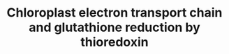 ---
annotations:
- type: Pathway Ontology
  value: glutathione metabolic pathway
- type: Pathway Ontology
  value: electron transport chain pathway
- type: Pathway Ontology
  value: classic metabolic pathway
authors:
- Sbohler
- MaintBot
- Mkutmon
- Ariutta
- Egonw
- Eweitz
description: ''
last-edited: 2021-05-19
organisms:
- Arabidopsis thaliana
redirect_from:
- /index.php/Pathway:WP2807
- /instance/WP2807
schema-jsonld:
- '@context': https://schema.org/
  '@id': https://wikipathways.github.io/pathways/WP2807.html
  '@type': Dataset
  creator:
    '@type': Organization
    name: WikiPathways
  description: ''
  keywords:
  - plastoquinone
  - Thylakoid lumenal 19 kDa protein
  - ferredoxin
  - thioredoxin
  - glutathione
  - glutathione reductase
  - peroxiredoxin-2E
  - H2O + O2
  - thioredoxin reductase
  - ferredoxin-NADP+ reductase
  - H2O
  - O2 + H+
  - plastocyanin 2
  - H2O2
  - ADP
  - H+
  - PLC2
  - glutaredoxin
  - NAD+
  - ATP
  - Pi
  - PLC1
  - Calvin-Benson Cycle
  - NADH
  - 2-cys peroxiredoxin-like protein
  - glutathione disulfide
  license: CC0
  name: Chloroplast electron transport chain and glutathione reduction by thioredoxin
seo: CreativeWork
title: Chloroplast electron transport chain and glutathione reduction by thioredoxin
wpid: WP2807
---